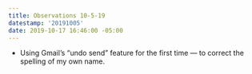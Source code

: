 ```yaml
---
title: Observations 10-5-19
datestamp: '20191005'
date: 2019-10-17 16:46:00 -05:00
---
```


- Using Gmail’s “undo send” feature for the first time — to correct the spelling of my own name.
